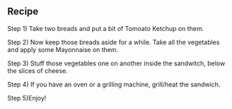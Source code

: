 ## Recipe
Step 1) Take two breads and put a bit of Tomoato Ketchup on them.

Step 2) Now keep those breads aside for a while. Take all the vegetables and apply some Mayonnaise on them.

Step 3) Stuff those vegetables one on another inside the sandwitch, below the slices of cheese.

Step 4) If you have an oven or a grilling machine, grill/heat the sandwich. 

Step 5)Enjoy!
